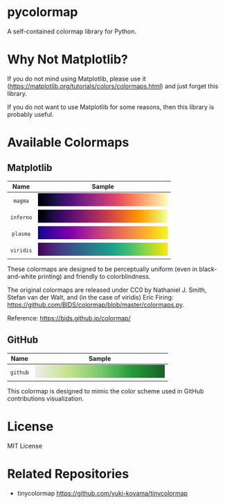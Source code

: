 # pycolormap

A self-contained colormap library for Python.

# Why Not Matplotlib?

If you do not mind using Matplotlib, please use it (<https://matplotlib.org/tutorials/colors/colormaps.html>) and just forget this library.

If you do not want to use Matplotlib for some reasons, then this library is probably useful.

# Available Colormaps

## Matplotlib

| Name       | Sample                         |
|:----------:|:------------------------------:|
| `magma`    | ![](docs/samples/magma.png)    |
| `inferno`  | ![](docs/samples/inferno.png)  |
| `plasma`   | ![](docs/samples/plasma.png)   |
| `viridis`  | ![](docs/samples/viridis.png)  |

These colormaps are designed to be perceptually uniform (even in black-and-white printing) and friendly to colorblindness.

The original colormaps are released under CC0 by Nathaniel J. Smith, Stefan van der Walt, and (in the case of viridis) Eric Firing: https://github.com/BIDS/colormap/blob/master/colormaps.py.

Reference: https://bids.github.io/colormap/

## GitHub

| Name       | Sample                         |
|:----------:|:------------------------------:|
| `github`   | ![](docs/samples/github.png)   |

This colormap is designed to mimic the color scheme used in GitHub contributions visualization.

# License

MIT License

# Related Repositories

- tinycolormap <https://github.com/yuki-koyama/tinycolormap>
